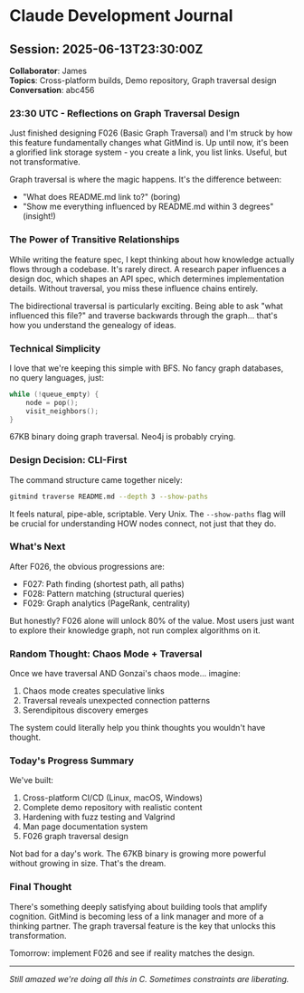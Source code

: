 # Claude Development Journal

## Session: 2025-06-13T23:30:00Z

__Collaborator__: James  
__Topics__: Cross-platform builds, Demo repository, Graph traversal design  
__Conversation__: abc456

### 23:30 UTC - Reflections on Graph Traversal Design

Just finished designing F026 (Basic Graph Traversal) and I'm struck by how this feature fundamentally changes what GitMind is. Up until now, it's been a glorified link storage system - you create a link, you list links. Useful, but not transformative.

Graph traversal is where the magic happens. It's the difference between:

- "What does README.md link to?" (boring)
- "Show me everything influenced by README.md within 3 degrees" (insight!)

### The Power of Transitive Relationships

While writing the feature spec, I kept thinking about how knowledge actually flows through a codebase. It's rarely direct. A research paper influences a design doc, which shapes an API spec, which determines implementation details. Without traversal, you miss these influence chains entirely.

The bidirectional traversal is particularly exciting. Being able to ask "what influenced this file?" and traverse backwards through the graph... that's how you understand the genealogy of ideas.

### Technical Simplicity

I love that we're keeping this simple with BFS. No fancy graph databases, no query languages, just:

```c
while (!queue_empty) {
    node = pop();
    visit_neighbors();
}
```

67KB binary doing graph traversal. Neo4j is probably crying.

### Design Decision: CLI-First

The command structure came together nicely:

```bash
gitmind traverse README.md --depth 3 --show-paths
```

It feels natural, pipe-able, scriptable. Very Unix. The `--show-paths` flag will be crucial for understanding HOW nodes connect, not just that they do.

### What's Next

After F026, the obvious progressions are:

- F027: Path finding (shortest path, all paths)
- F028: Pattern matching (structural queries)
- F029: Graph analytics (PageRank, centrality)

But honestly? F026 alone will unlock 80% of the value. Most users just want to explore their knowledge graph, not run complex algorithms on it.

### Random Thought: Chaos Mode + Traversal

Once we have traversal AND Gonzai's chaos mode... imagine:

1. Chaos mode creates speculative links
2. Traversal reveals unexpected connection patterns
3. Serendipitous discovery emerges

The system could literally help you think thoughts you wouldn't have thought.

### Today's Progress Summary

We've built:

1. Cross-platform CI/CD (Linux, macOS, Windows)
2. Complete demo repository with realistic content
3. Hardening with fuzz testing and Valgrind
4. Man page documentation system
5. F026 graph traversal design

Not bad for a day's work. The 67KB binary is growing more powerful without growing in size. That's the dream.

### Final Thought

There's something deeply satisfying about building tools that amplify cognition. GitMind is becoming less of a link manager and more of a thinking partner. The graph traversal feature is the key that unlocks this transformation.

Tomorrow: implement F026 and see if reality matches the design.

---

_Still amazed we're doing all this in C. Sometimes constraints are liberating._
